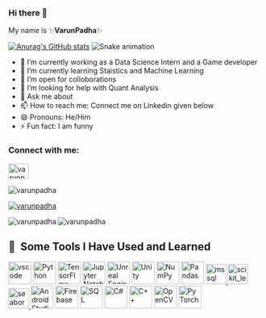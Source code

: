 ### Hi there 👋

 My name is ✨**VarunPadha**✨
 
[![Anurag's GitHub stats](https://github-readme-stats.vercel.app/api?username=VarunPadha&show_icons=true&theme=radical)](https://github.com/anuraghazra/github-readme-stats) ![Snake animation](https://github.com/eagrundy/eagrundy/blob/output/github-contribution-grid-snake.svg)

- 🔭 I’m currently working as a Data Science Intern and a Game developer
- 🌱 I’m currently learning Staistics and Machine Learning
- 👯 I’m open for colloborations
- 🤔 I’m looking for help with Quant Analysis 
- 💬 Ask me about 
- 📫 How to reach me: Connect me on Linkedin given below
- 😄 Pronouns: He/Him
- ⚡ Fun fact: I am funny 

<h3 align="left">Connect with me:</h3>
<p align="left">
<a href="https://linkedin.com/in/varun-padha" target="blank"><img align="center" src="https://raw.githubusercontent.com/rahuldkjain/github-profile-readme-generator/master/src/images/icons/Social/linked-in-alt.svg" alt="varunpadha" height="30" width="40" /></a>
</p>

<p align="left"> <img src="https://komarev.com/ghpvc/?username=varunpadha&label=Profile%20views&color=0e75b6&style=flat" alt="varunpadha" /> </p>

<p align="left"> <a href="https://github.com/ryo-ma/github-profile-trophy"><img src="https://github-profile-trophy.vercel.app/?username=varunpadha" alt="varunpadha" /></a> </p>

<p><img align="left" src="https://github-readme-stats.vercel.app/api/top-langs?username=varunpadha&show_icons=true&locale=en&layout=compact" alt="varunpadha" /></p>
<p><img align="center" src="https://github-readme-streak-stats.herokuapp.com/?user=varunpadha&" alt="varunpadha" /></p>





<h2> 🚀 &nbsp;Some Tools I Have Used and Learned</h2>
<p align="left">
<img src="https://cdn.jsdelivr.net/gh/devicons/devicon/icons/vscode/vscode-original.svg" alt="vscode" width="45" height="45"/>
<img src="https://cdn.jsdelivr.net/gh/devicons/devicon/icons/python/python-original.svg" alt="Python" width="45" height="45">
<img src="https://cdn.jsdelivr.net/gh/devicons/devicon/icons/tensorflow/tensorflow-original.svg" alt="TensorFlow" width="45" height="45">
<img src="https://cdn.jsdelivr.net/gh/devicons/devicon/icons/jupyter/jupyter-original-wordmark.svg" alt="Jupyter Notebook" width="45" height="45">
<img src="https://cdn.jsdelivr.net/gh/devicons/devicon/icons/unrealengine/unrealengine-original.svg" alt="Unreal Engine" width="45" height="45">
<img src="https://cdn.jsdelivr.net/gh/devicons/devicon/icons/unity/unity-original-wordmark.svg" alt="Unity" width="45" height="45">
<img src="https://cdn.jsdelivr.net/gh/devicons/devicon/icons/numpy/numpy-original.svg" alt="NumPy" width="45" height="45">
<img src="https://cdn.jsdelivr.net/gh/devicons/devicon/icons/pandas/pandas-original.svg" alt="Pandas" width="45" height="45">
<a href="https://www.microsoft.com/en-us/sql-server" target="_blank" rel="noreferrer"> <img src="https://www.svgrepo.com/show/303229/microsoft-sql-server-logo.svg" alt="mssql" width="40" height="40"/> </a>
<a href="https://scikit-learn.org/" target="_blank" rel="noreferrer"> <img src="https://upload.wikimedia.org/wikipedia/commons/0/05/Scikit_learn_logo_small.svg" alt="scikit_learn" width="40" height="40"/> </a> <a href="https://seaborn.pydata.org/" target="_blank" rel="noreferrer"> <img src="https://seaborn.pydata.org/_images/logo-mark-lightbg.svg" alt="seaborn" width="40" height="40"/> </a>
<img src="https://cdn.jsdelivr.net/gh/devicons/devicon/icons/android/android-original.svg" alt="Android Studio" width="45" height="45">
<img src="https://cdn.jsdelivr.net/gh/devicons/devicon/icons/firebase/firebase-plain-wordmark.svg" alt="Firebase" width="45" height="45">
<img src="https://cdn.jsdelivr.net/gh/devicons/devicon/icons/mysql/mysql-original.svg" alt="SQL" width="45" height="45">
<img src="https://cdn.jsdelivr.net/gh/devicons/devicon/icons/csharp/csharp-original.svg" alt="C#" width="45" height="45">
<img src="https://cdn.jsdelivr.net/gh/devicons/devicon/icons/cplusplus/cplusplus-original.svg" alt="C++" width="45" height="45">
<img src="https://cdn.jsdelivr.net/gh/devicons/devicon/icons/opencv/opencv-original.svg" alt="OpenCV" width="45" height="45">
<img src="https://cdn.jsdelivr.net/gh/devicons/devicon/icons/pytorch/pytorch-original.svg" alt="PyTorch" width="45" height="45">








</p>
